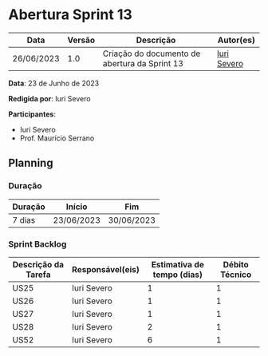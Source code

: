 # Abertura Sprint 13

|  **Data**  | **Versão** | **Descrição** | **Autor(es)** |
| ---------- | ---------- | ------------- | ------------- |
| 26/06/2023 |  1.0   | Criação do documento de abertura da Sprint 13 | [Iuri Severo](https://github.com/iurisevero) |

**Data**: 23 de Junho de 2023

**Redigida por**: Iuri Severo

**Participantes**: 
* Iuri Severo
* Prof. Maurício Serrano

## Planning

### Duração

| Duração |   Início   |     Fim    |
| ------- | ---------- | ---------- |
| 7 dias  | 23/06/2023 | 30/06/2023 |

### Sprint Backlog

| Descrição da Tarefa | Responsável(eis) | Estimativa de tempo (dias) | Débito Técnico |
| ------------------- | ---------------- | -------------------------- | -------------- |
| US25 | Iuri Severo | 1 | 1 |
| US26 | Iuri Severo | 1 | 1 |
| US27 | Iuri Severo | 1 | 1 |
| US28 | Iuri Severo | 2 | 1 |
| US52 | Iuri Severo | 6 | 1 |
